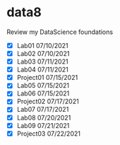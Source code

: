 # data8
Review my DataScience foundations
- [x] Lab01 07/10/2021
- [x] Lab02 07/10/2021
- [x] Lab03 07/11/2021
- [x] Lab04 07/11/2021
- [x] Project01 07/15/2021
- [x] Lab05 07/15/2021
- [x] Lab06 07/15/2021
- [x] Project02 07/17/2021
- [x] Lab07 07/17/2021
- [x] Lab08 07/20/2021
- [x] Lab09 07/21/2021
- [x] Project03	07/22/2021
